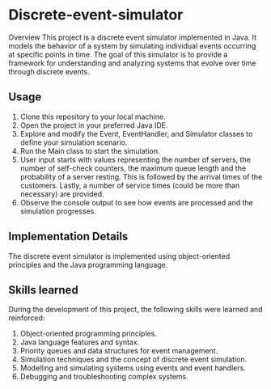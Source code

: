 # Discrete-event-simulator

Overview
This project is a discrete event simulator implemented in Java. It models the behavior of a system by simulating individual events occurring at specific points in time. The goal of this simulator is to provide a framework for understanding and analyzing systems that evolve over time through discrete events.

## Usage
1) Clone this repository to your local machine.
2) Open the project in your preferred Java IDE.
3) Explore and modify the Event, EventHandler, and Simulator classes to define your simulation scenario.
4) Run the Main class to start the simulation.
5) User input starts with values representing the number of servers, the number of self-check counters, the maximum queue length and the probability of a server resting. This is followed by the arrival times of the customers. Lastly, a number of service times (could be more than necessary) are provided.
6) Observe the console output to see how events are processed and the simulation progresses.
## Implementation Details
The discrete event simulator is implemented using object-oriented principles and the Java programming language.

## Skills learned
During the development of this project, the following skills were learned and reinforced:

1) Object-oriented programming principles.
2) Java language features and syntax.
3) Priority queues and data structures for event management.
4) Simulation techniques and the concept of discrete event simulation.
5) Modelling and simulating systems using events and event handlers.
6) Debugging and troubleshooting complex systems.







